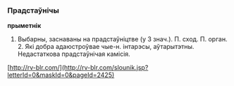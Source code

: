### Прадстаўнічы
**прыметнік**

1. Выбарны, заснаваны на прадстаўніцтве (у 3 знач.). П. сход. П. орган. 2. Які добра адаюстроўвае чые-н. інтарэсы, аўтарытэтны. Недастаткова прадстаўнічая камісія.

<a rel="author">[http://rv-blr.com/](http://rv-blr.com/slounik.jsp?letterId=0&maskId=0&pageId=2425)</a>
